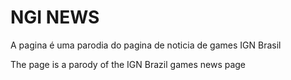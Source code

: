 # NGI NEWS

A pagina é uma parodia do pagina de noticia de games IGN Brasil

The page is a parody of the IGN Brazil games news page
